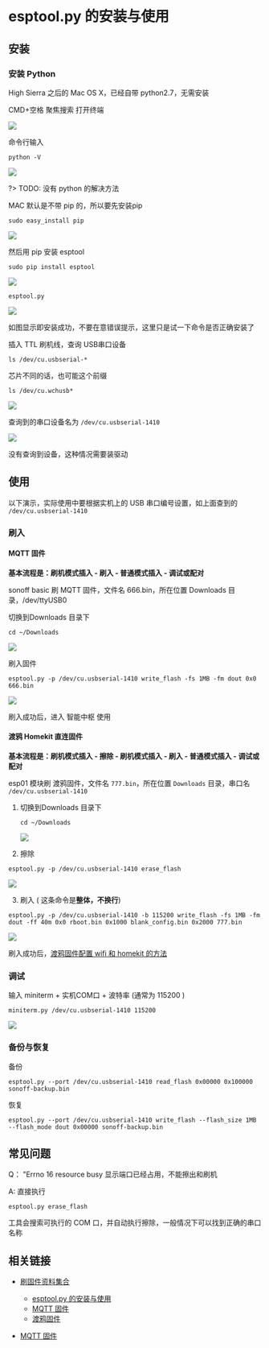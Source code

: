 # esptool.py 的安装与使用

## 安装

### 安装 Python 

High Sierra 之后的 Mac OS X，已经自带 python2.7，无需安装

CMD+空格 聚焦搜索 打开终端

![](https://ws1.sinaimg.cn/large/007fN5Xegy1fwweqm3w88j311p0h947j.jpg)

命令行输入

```
python -V
```

![](https://ws1.sinaimg.cn/large/007fN5Xegy1fwweudy58oj30ga0a0mxn.jpg)

?> TODO: 没有 python 的解决方法

MAC 默认是不带 pip 的，所以要先安装pip

```
sudo easy_install pip
```

![](https://ws1.sinaimg.cn/large/007fN5Xegy1fwwey1vjgkj30q20huwj2.jpg)

然后用 pip 安装 esptool

```
sudo pip install esptool
```

![](https://ws1.sinaimg.cn/large/007fN5Xegy1fwwf0mdiktj30u00uygw3.jpg)



```
esptool.py
```

![](https://ws1.sinaimg.cn/large/007fN5Xegy1fwwf1laus7j30ka0g8mz1.jpg)

如图显示即安装成功，不要在意错误提示，这里只是试一下命令是否正确安装了


插入 TTL 刷机线，查询 USB串口设备

```
ls /dev/cu.usbserial-*
```

芯片不同的话，也可能这个前缀

```
ls /dev/cu.wchusb*
```


![](https://ws1.sinaimg.cn/large/007fN5Xegy1fxbghe7995j30gy08et9e.jpg)

查询到的串口设备名为 `/dev/cu.usbserial-1410`

![](https://ws1.sinaimg.cn/large/007fN5Xegy1fxbgj3xu1uj310g09275m.jpg)

没有查询到设备，这种情况需要装驱动



## 使用

以下演示，实际使用中要根据实机上的 USB 串口编号设置，如上面查到的 `/dev/cu.usbserial-1410`


###  刷入

 

#### MQTT 固件

**基本流程是：刷机模式插入 - 刷入 - 普通模式插入 - 调试或配对**

 

sonoff basic 刷 MQTT 固件，文件名 666.bin，所在位置 Downloads 目录，/dev/ttyUSB0

切换到Downloads 目录下

```
cd ~/Downloads
```

 ![](https://ws1.sinaimg.cn/large/007fN5Xegy1fwwf8eirlej30e80b0mxj.jpg)




刷入固件

```
esptool.py -p /dev/cu.usbserial-1410 write_flash -fs 1MB -fm dout 0x0 666.bin
```

![](https://ws1.sinaimg.cn/large/007fN5Xegy1fxbgt79ztzj31ay0i6aee.jpg)



刷入成功后，进入 智能中枢 使用


#### 渡鸦 Homekit 直连固件


**基本流程是：刷机模式插入 - 擦除 - 刷机模式插入 - 刷入 - 普通模式插入 - 调试或配对**


esp01 模块刷 渡鸦固件，文件名 `777.bin`，所在位置 `Downloads` 目录，串口名 `/dev/cu.usbserial-1410`

1. 切换到Downloads 目录下

   ```
   cd ~/Downloads
   ```

    ![](https://ws1.sinaimg.cn/large/007fN5Xegy1fwwf8eirlej30e80b0mxj.jpg)



2. 擦除

 

```
esptool.py -p /dev/cu.usbserial-1410 erase_flash
```

![](https://ws1.sinaimg.cn/large/007fN5Xegy1fxbh2mipqvj30xa0imgpp.jpg)



3. 刷入 ( 这条命令是**整体，不换行**)

```
esptool.py -p /dev/cu.usbserial-1410 -b 115200 write_flash -fs 1MB -fm dout -ff 40m 0x0 rboot.bin 0x1000 blank_config.bin 0x2000 777.bin
```

![](https://ws1.sinaimg.cn/large/007fN5Xegy1fxbh5jwvhsj31f803idh6.jpg)



 刷入成功后，[渡鸦固件配置 wifi 和 homekit 的方法](/diy/raven) 

 

 

 

### 调试

 

输入 miniterm + 实机COM口 + 波特率 (通常为 115200 )

 

```
miniterm.py /dev/cu.usbserial-1410 115200
```


![](https://ws1.sinaimg.cn/large/007fN5Xegy1fxbh8h21q0j30z405ita6.jpg)







### 备份与恢复

 

备份

 

```
esptool.py --port /dev/cu.usbserial-1410 read_flash 0x00000 0x100000 sonoff-backup.bin
```

 

恢复

 

```
esptool.py --port /dev/cu.usbserial-1410 write_flash --flash_size 1MB --flash_mode dout 0x00000 sonoff-backup.bin
```

## 常见问题


Q： "Errno 16 resource busy
显示端口已经占用，不能擦出和刷机


A: 直接执行

```
esptool.py erase_flash
```

工具会搜索可执行的 COM 口，并自动执行擦除，一般情况下可以找到正确的串口名称


## 相关链接


- [刷固件资料集合](/diy/)
    - [esptool.py 的安装与使用](/diy/esptool)
    - [MQTT 固件](/mqtt/)
    - [渡鸦固件](/diy/raven)

- [MQTT 固件](/mqtt/)